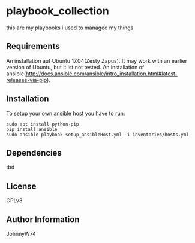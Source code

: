 playbook_collection
=========

this are my playbooks i used to managed my things

Requirements
------------

An installation auf Ubuntu 17.04(Zesty Zapus). It may work with an earlier version of Ubuntu, but it ist not tested.
An installation of ansible(http://docs.ansible.com/ansible/intro_installation.html#latest-releases-via-pip).

Installation
------------
To setup your own ansible host you have to run:
```
sudo apt install python-pip
pip install ansible
sudo ansible-playbook setup_ansibleHost.yml -i inventories/hosts.yml
```

Dependencies
------------

tbd

License
-------

GPLv3

Author Information
------------------

JohnnyW74

